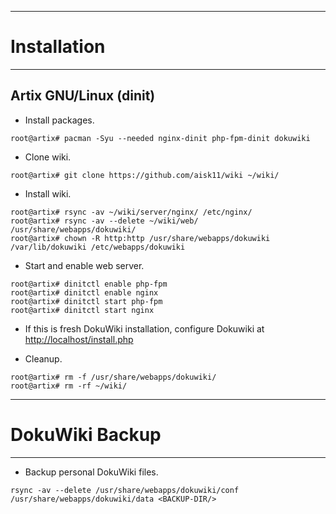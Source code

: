 - - -
# Installation
- - -

## Artix GNU/Linux (dinit)

- Install packages.

```console
root@artix# pacman -Syu --needed nginx-dinit php-fpm-dinit dokuwiki
```

- Clone wiki.

```console
root@artix# git clone https://github.com/aisk11/wiki ~/wiki/
```

- Install wiki.

```console
root@artix# rsync -av ~/wiki/server/nginx/ /etc/nginx/
root@artix# rsync -av --delete ~/wiki/web/ /usr/share/webapps/dokuwiki/
root@artix# chown -R http:http /usr/share/webapps/dokuwiki /var/lib/dokuwiki /etc/webapps/dokuwiki
```

- Start and enable web server.

```console
root@artix# dinitctl enable php-fpm
root@artix# dinitctl enable nginx
root@artix# dinitctl start php-fpm
root@artix# dinitctl start nginx
```

- If this is fresh DokuWiki installation, configure Dokuwiki at [http://localhost/install.php](http://localhost/install.php)

- Cleanup.

```console
root@artix# rm -f /usr/share/webapps/dokuwiki/
root@artix# rm -rf ~/wiki/
```

- - -
# DokuWiki Backup
- - -

- Backup personal DokuWiki files.

```console
rsync -av --delete /usr/share/webapps/dokuwiki/conf /usr/share/webapps/dokuwiki/data <BACKUP-DIR/>
```
